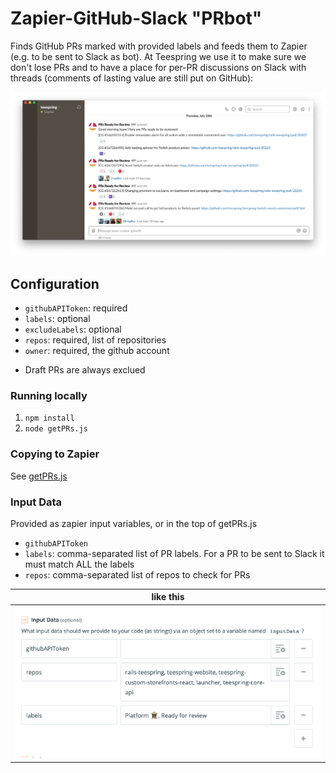 # Zapier-GitHub-Slack "PRbot"

Finds GitHub PRs marked with provided labels and feeds them to Zapier (e.g. to be sent to Slack as bot). At Teespring we use it to make sure we don't lose PRs and to have a place for per-PR discussions on Slack with threads (comments of lasting value are still put on GitHub):

![usage example](images/usage_example.png)

## Configuration
- `githubAPIToken`: required
- `labels`: optional
- `excludeLabels`: optional
- `repos`: required, list of repositories
- `owner`: required, the github account

* Draft PRs are always exclued

### Running locally

1. `npm install`
1. `node getPRs.js`

### Copying to Zapier

See [getPRs.js](getPRs.js)

### Input Data

Provided as zapier input variables, or in the top of getPRs.js

- `githubAPIToken`
- `labels`: comma-separated list of PR labels. For a PR to be sent to Slack it must match ALL the labels
- `repos`: comma-separated list of repos to check for PRs

|like this|
|-|
|![screenshot of Zapier input variables](images/zapier_input_example.png)|
